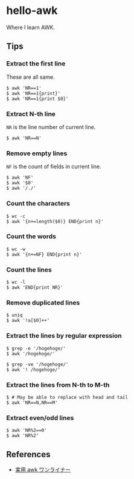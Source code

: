 # hello-awk

Where I learn AWK.

## Tips

### Extract the first line

These are all same.

```shell-session
$ awk 'NR==1'
$ awk 'NR==1{print}'
$ awk 'NR==1{print $0}'
```

### Extract N-th line

`NR` is the line number of current line.

```shell-session
$ awk 'NR==N'
```

### Remove empty lines

`NF` is the count of fields in current line.

```shell-session
$ awk 'NF'
$ awk '$0'
$ awk '/./'
```

### Count the characters

```shell-session
$ wc -c
$ awk '{n+=length($0)} END{print n}'
```

### Count the words

```shell-session
$ wc -w
$ awk '{n+=NF} END{print n}'
```

### Count the lines

```shell-session
$ wc -l
$ awk 'END{print NR}'
```

### Remove duplicated lines

```shell-session
$ uniq
$ awk '!a[$0]++'
```

### Extract the lines by regular expression

```shell-session
$ grep -e '/hogehoge/'
$ awk '/hogehoge/'

$ grep -ve '/hogehoge/'
$ awk '! /hogehoge/'
```

### Extract the lines from N-th to M-th

```shell-session
$ # May be able to replace with head and tail
$ awk 'NR==N,NR==M'
```

### Extract even/odd lines

```shell-session
$ awk 'NR%2==0'
$ awk 'NR%2'
```

## References

* [実用 awk ワンライナー](https://qiita.com/b4b4r07/items/45d34a434f05aa896d69)
